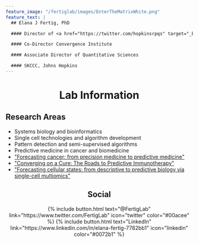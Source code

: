 ```yaml
---
feature_image: "/fertiglab/images/EnterTheMatrixWhite.png"
feature_text: |
  ## Elana J Fertig, PhD

  #### Director of <a href="https://twitter.com/hopkinsrpqs" target="_blank">@HopkinsRPQS</a>

  #### Co-Director Convergence Institute

  #### Associate Director of Quantitative Sciences

  #### SKCCC, Johns Hopkins
---
```


# <center>Lab Information</center>

## Research Areas
- Systems biology and bioinformatics
- Single cell technologies and algorithm development
- Pattern detection and semi-supervised algorithms
- Predictive medicine in cancer and biomedicine
- <a href="https://www.sciencedirect.com/science/article/pii/S2666634021002920" target="_blank">"Forecasting cancer: from precision medicine to predictive medicine"</a>
- <a href="https://aacrjournals.org/cancerdiscovery/article-abstract/13/5/1053/726193/Converging-on-a-Cure-The-Roads-to-Predictive" target="_blank">"Converging on a Cure: The Roads to Predictive Immunotherapy"</a>
- <a href="https://pubmed.ncbi.nlm.nih.gov/34660940/" target="_blank">"Forecasting cellular states: from descriptive to predictive biology via single-cell multiomics"</a>


<!--## Recent News
- Recent work published in *Neuron and Cell Systems* develops new algorithms for single cell genomics to track cellular transitions in the developing retina <a href="https://www.eurekalert.org/pub_releases/2019-05/jhm-fac052419.php" target="_blank">"Finding a cell's true identity"</a>
- See our recent review to learn more about applications of matrix factorization to genomics <a href="https://doi.org/10.1101/196915" target="_blank">Stein-O'Brien et al. Enter the matrix: factorization uncovers knowledge from omics.</a>-->

<!--## Funding
- NIH/NCI R01 and U01
- Johns Hopkins University Allegheny Award
- NCI GI SPORE Pilot Award
- <a href="https://www.hopkinsmedicine.org/news/media/releases/five_johns_hopkins_scientists_among_83_who_will_share_in_15_million_award_from_chan_zuckerberg_initiative_to_fund_computer_based_research_on_human_cells" target="_blank">CZI Collaborative Computational Tools for the Human Cell Atlas</a>-->

## <center>Social</center>

<center>{% include button.html text="@FertigLab" link="https://www.twitter.com/FertigLab" icon="twitter" color="#00acee" %} {% include button.html text="LinkedIn" link="https://www.linkedin.com/in/elana-fertig-7782bb1" icon="linkedin" color="#0072b1" %}</center>
